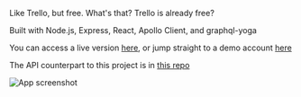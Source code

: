 Like Trello, but free. What's that? Trello is already free?

Built with Node.js, Express, React, Apollo Client, and graphql-yoga

You can access a live version [here](https://graphql-bulletin-board.herokuapp.com), or jump straight to a demo account [here](https://graphql-bulletin-board.herokuapp.com/demo)

The API counterpart to this project is in [this repo](https://github.com/phelan97/trello-clone-server)

![App screenshot](https://raw.githubusercontent.com/phelan97/trello-clone-client/master/screenshot.png)

